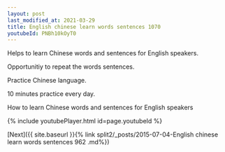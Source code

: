 ```yaml
---
layout: post
last_modified_at: 2021-03-29
title: English chinese learn words sentences 1070 
youtubeId: PNBh10kOyT0
---
```

 
 
Helps to learn Chinese words and sentences for English speakers.

Opportunitiy to repeat the words sentences. 

Practice Chinese language. 
 
10 minutes practice every day. 
 
How to learn Chinese words and sentences for English speakers 
 
{% include youtubePlayer.html id=page.youtubeId %}
 
 
[Next]({{ site.baseurl }}{% link  split2/_posts/2015-07-04-English chinese learn words sentences 962 .md%})
 
